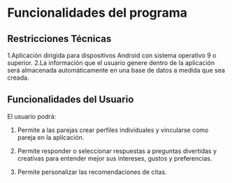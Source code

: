 # Funcionalidades del programa 

## Restricciones Técnicas
1.Aplicación dirigida para dispositivos Android con sistema operativo 9 o superior.
2.La información que el usuario genere dentro de la aplicación será almacenada automáticamente en una base de datos a medida que sea creada.

## Funcionalidades del Usuario
El usuario podrá:

1. Permite a las parejas crear perfiles individuales y vincularse como pareja en la aplicación. 

2. Permite responder o seleccionar  respuestas a preguntas divertidas y creativas para entender mejor sus intereses, gustos y preferencias. 

3. Permite personalizar las recomendaciones de citas.
